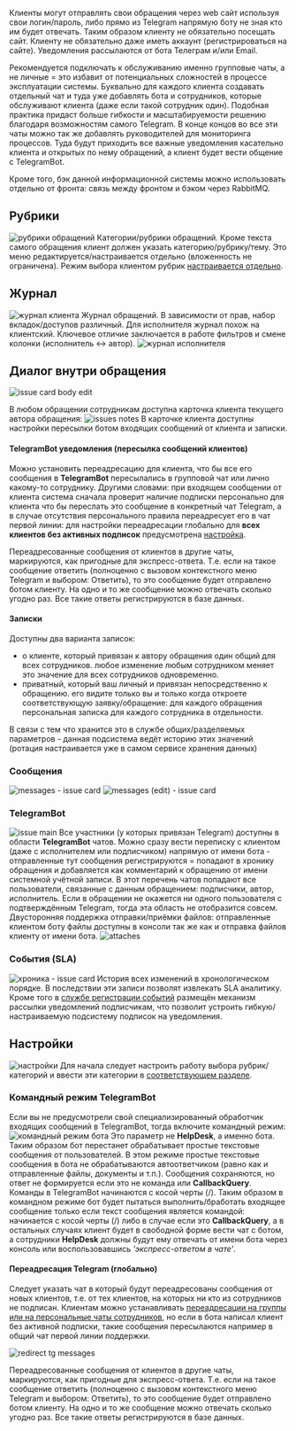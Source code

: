 Клиенты могут отправлять свои обращения через web сайт используя свои логин/пароль, либо прямо из Telegram напрямую боту не зная кто им будет отвечать. Таким образом клиенту не обязательно посещать сайт. Клиенту не обязательно даже иметь аккаунт (регистрироваться на сайте). Уведомления рассылаются от бота Телеграм и/или Email.

Рекомендуется подключать к обслуживанию именно групповые чаты, а не личные = это избавит от потенциальных сложностей в процессе эксплуатации системы. Буквально для каждого клиента создавать отдельный чат и туда уже добавлять бота и сотрудников, которые обслуживают клиента (даже если такой сотрудник один). Подобная практика придаст больше гибкости и масштабируемости решению благодаря возможностям самого Telegram. В конце концов во все эти чаты можно так же добавлять руководителей для мониторинга процессов. Туда будут приходить все важные уведомления касательно клиента и открытых по нему обращений, а клиент будет вести общение с TelegramBot.

Кроме того, бэк данной информационной системы можно использовать отдельно от фронта: связь между фронтом и бэком через RabbitMQ.

## Рубрики
![рубрики обращений](img/rubric-view.png)
Категории/рубрики обращений. Кроме текста самого обращения клиент должен указать категорию/рубрику/тему. Это меню редактируется/настраивается отдельно (вложенность не ограничена). Режим выбора клиентом рубрик [настраивается отдельно](https://github.com/badhitman/DesignerApp/tree/main/HelpdeskService#%D0%BD%D0%B0%D1%81%D1%82%D1%80%D0%BE%D0%B9%D0%BA%D0%B8).

## Журнал
![журнал клиента](img/journal.png)
Журнал обращений. В зависимости от прав, набор вкладок/доступов различный.
Для исполнителя журнал похож на клиентский. Ключевое отличие заключается в работе фильтров и смене колонки (исполнитель <-> автор).
![журнал исполнителя](img/journal-executor.png)

## Диалог внутри обращения
![issue card body edit](img/issue-card-edit-body.png)

В любом обращении сотрудникам доступна карточка клиента текущего автора обращения:
![issues notes](img/issues-notes.png)
В карточке клиента доступны настройки пересылки ботом входящих сообщений от клиента и записки.

#### TelegramBot уведомления (пересылка сообщений клиентов)
Можно установить переадресацию для клиента, что бы все его сообщения в **TelegramBot** пересылались в групповой чат или лично какому-то сотруднику. Другими словами: при входящем сообщении от клиента система сначала проверит наличие подписки персонально для клиента что бы переслать это сообщение в конкретный чат Telegram, а в случае отсутствия персонального правила переадресует его в чат первой линии: для настройки переадресации глобально для **всех клиентов без активных подписок** предусмотрена [настройка](https://github.com/badhitman/DesignerApp/tree/main/HelpdeskService#%D0%BF%D0%B5%D1%80%D0%B5%D0%B0%D0%B4%D1%80%D0%B5%D1%81%D0%B0%D1%86%D0%B8%D1%8F-telegram-%D0%B3%D0%BB%D0%BE%D0%B1%D0%B0%D0%BB%D1%8C%D0%BD%D0%BE). 

Переадресованные сообщения от клиентов в другие чаты, маркируются, как пригодные для экспресс-ответа. Т.е. если на такое сообщение ответить (полноценно с вызовом контекстного меню Telegram и выбором: Ответить), то это сообщение будет отправлено ботом клиенту. На одно и то же сообщение можно отвечать сколько угодно раз. Все такие ответы регистрируются в базе данных.

#### Записки
Доступны два варианта записок:
- о клиенте, который привязан к автору обращения один общий для всех сотрудников. любое изменение любым сотрудником меняет это значение для всех сотрудников одновременно.
- приватный, который ваш личный и привязан непосредственно к обращению. его видите только вы и только когда откроете соответствующую заявку/обращение: для каждого обращения персональная записка для каждого сотрудника в отдельности.

В связи с тем что хранится это в службе общих/разделяемых параметров - данная подсистема ведёт историю этих значений (ротация настраивается уже в самом сервисе хранения данных)

### Сообщения
![messages - issue card](img/issue-card-messages.png)
![messages (edit) - issue card](img/issue-card-messages-edit.png)

### TelegramBot
![issue main](img/issue-main.png)
Все участники (у которых привязан Telegram) доступны в области **TelegramBot** чатов. Можно сразу вести переписку с клиентом (даже с исполнителем или подписчиком) напрямую от имени бота - отправленные тут сообщения регистрируются = попадают в хронику обращения и добавляется как комментарий к обращению от имени системной учётной записи. В этот перечень чатов попадают все пользователи, связанные с данным обращением: подписчики, автор, исполнитель. Если в обращении не окажется ни одного пользователя с подтверждённым Telegram, тогда эта область не отобразится совсем.
Двусторонняя поддержка отправки/приёмки файлов: отправленные клиентом боту файлы доступны в консоли так же как и отправка файлов клиенту от имени бота.
![attaches](img/telegram-messages-attaches.png)

### События (SLA)
![хроника - issue card](img/issue-card-pulse-journal.png)
История всех изменений в хронологическом порядке. В последствии эти записи позволят извлекать SLA аналитику. Кроме того в [службе регистрации событий](/HelpdeskService/Services/Receives/issues/pulse/PulseIssueReceive.cs) размещён механизм рассылки уведомлений подписчикам, что позволит устроить гибкую/настраиваемую подсистему подписок на уведомления.

## Настройки
![настройки](img/configs.png)
Для начала следует настроить работу выбора рубрик/категорий и ввести эти категории в [соответствующем разделе](https://github.com/badhitman/DesignerApp/tree/main/HelpdeskService#%D1%80%D1%83%D0%B1%D1%80%D0%B8%D0%BA%D0%B8).

### Командный режим TelegramBot
Если вы не предусмотрели свой специализированный обработчик входящих сообщений в TelegramBot, тогда включите командный режим:
![командный режим бота](img/config-tg-command-mode.png)
Это параметр не **HelpDesk**, а именно бота. Таким образом бот перестанет обрабатывает простые текстовые сообщения от пользователей. В этом режиме простые текстовые сообщения в бота не обрабатываются автоответчиком (равно как и отправленные файлы, документы и т.п.). Сообщения сохраняются, но ответ не формируется если это не команда или **CallbackQuery**. Команды в TelegramBot начинаются с косой черты (/). Таким образом в командном режиме бот будет пытаться выполнить/бработать входящее сообщение только если текст сообщения является командой: начинается с косой черты (/) либо в случае если это **CallbackQuery**, а в остальных случаях клиент будет в свободной форме вести чат с ботом, а сотрудники **HelpDesk** должны будут ему отвечать от имени бота через консоль или воспользовавшись *'экспресс-ответом в чате'*.

#### Переадресация Telegram (глобально)
Следует указать чат в который будут переадресованы сообщения от новых клиентов, т.е. от тех клиентов, на которых ни кто из сотрудников не подписан. Клиентам можно устанавливать [переадресации на группы или на персональные чаты сотрудников](https://github.com/badhitman/DesignerApp/tree/main/HelpdeskService#telegrambot-%D1%83%D0%B2%D0%B5%D0%B4%D0%BE%D0%BC%D0%BB%D0%B5%D0%BD%D0%B8%D1%8F-%D0%BF%D0%B5%D1%80%D0%B5%D1%81%D1%8B%D0%BB%D0%BA%D0%B0-%D1%81%D0%BE%D0%BE%D0%B1%D1%89%D0%B5%D0%BD%D0%B8%D0%B9-%D0%BA%D0%BB%D0%B8%D0%B5%D0%BD%D1%82%D0%BE%D0%B2), но если в бота написал клиент без активной подписки, такие сообщения пересылаются например в общий чат первой линии поддержки.

![redirect tg messages](img/config-helpdesk-anon.png)

Переадресованные сообщения от клиентов в другие чаты, маркируются, как пригодные для экспресс-ответа. Т.е. если на такое сообщение ответить (полноценно с вызовом контекстного меню Telegram и выбором: Ответить), то это сообщение будет отправлено ботом клиенту. На одно и то же сообщение можно отвечать сколько угодно раз. Все такие ответы регистрируются в базе данных.
